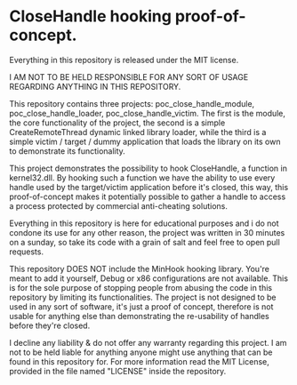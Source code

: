 
# CloseHandle hooking proof-of-concept.

Everything in this repository is released under the MIT license.

I AM NOT TO BE HELD RESPONSIBLE FOR ANY SORT OF USAGE REGARDING ANYTHING IN THIS REPOSITORY. 

This repository contains three projects: poc_close_handle_module, poc_close_handle_loader, poc_close_handle_victim. The first is the module, the core functionality of the project, the second is a simple CreateRemoteThread dynamic linked library loader, while the third is a simple victim / target / dummy application that loads the library on its own to demonstrate its functionality. 

This project demonstrates the possibility to hook CloseHandle, a function in kernel32.dll. By hooking such a function we have the ability to use every handle used by the target/victim application before it's closed, this way, this proof-of-concept makes it potentially possible to gather a handle to access a process protected by commercial anti-cheating solutions. 

Everything in this repository is here for educational purposes and i do not condone its use for any other reason, the project was written in 30 minutes on a sunday, so take its code with a grain of salt and feel free to open pull requests.

This repository DOES NOT include the MinHook hooking library. You're meant to add it yourself, Debug or x86 configurations are not available. This is for the sole purpose of stopping people from abusing the code in this repository by limiting its functionalities. The project is not designed to be used in any sort of software, it's just a proof of concept, therefore is not usable for anything else than demonstrating the re-usability of handles before they're closed.

I decline any liability & do not offer any warranty regarding this project. I am not to be held liable for anything anyone might use anything that can be found in this repository for. For more information read the MIT License, provided in the file named "LICENSE" inside the repository.
